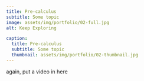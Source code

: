 ```yaml
---
title: Pre-calculus
subtitle: Some topic
image: assets/img/portfolio/02-full.jpg
alt: Keep Exploring

caption:
  title: Pre-calculus
  subtitle: Some topic
  thumbnail: assets/img/portfolio/02-thumbnail.jpg
---
```

again, put a video in here